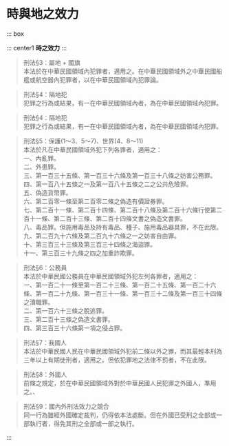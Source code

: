 # 時與地之效力

::: box

::: center1
**時之效力**
:::

>刑法§3：屬地 + 國旗<br>
本法於在中華民國領域內犯罪者，適用之。在中華民國領域外之中華民國船艦或航空器內犯罪者，以在中華民國領域內犯罪論。

>刑法§4：隔地犯<br>
犯罪之行為或結果，有一在中華民國領域內者，為在中華民國領域內犯罪。

>刑法§4：隔地犯<br>
犯罪之行為或結果，有一在中華民國領域內者，為在中華民國領域內犯罪。


>刑法§5：保護(1～3、5～7)、世界(4、8～11)<br>
本法於凡在中華民國領域外犯下列各罪者，適用之：<br>
一、內亂罪。<br>
二、外患罪。<br>
三、第一百三十五條、第一百三十六條及第一百三十八條之妨害公務罪。<br>
四、第一百八十五條之一及第一百八十五條之二之公共危險罪。<br>
五、偽造貨幣罪。<br>
六、第二百零一條至第二百零二條之偽造有價證券罪。<br>
七、第二百十一條、第二百十四條、第二百十八條及第二百十六條行使第二百十一條、第二百十三條、第二百十四條文書之偽造文書罪。<br>
八、毒品罪。但施用毒品及持有毒品、種子、施用毒品器具罪，不在此限。<br>
九、第二百九十六條及第二百九十六條之一之妨害自由罪。<br>
十、第三百三十三條及第三百三十四條之海盜罪。<br>
十一、第三百三十九條之四之加重詐欺罪。

>刑法§6：公務員<br>
本法於中華民國公務員在中華民國領域外犯左列各罪者，適用之：<br>
一、第一百二十一條至第一百二十三條、第一百二十五條、第一百二十六條、第一百二十九條、第一百三十一條、第一百三十二條及第一百三十四條之瀆職罪。<br>
二、第一百六十三條之脫逃罪。<br>
三、第二百十三條之偽造文書罪。<br>
四、第三百三十六條第一項之侵占罪。

>刑法§7：我國人<br>
本法於中華民國人民在中華民國領域外犯前二條以外之罪，而其最輕本刑為三年以上有期徒刑者，適用之。但依犯罪地之法律不罰者，不在此限。

>刑法§8：外國人<br>
前條之規定，於在中華民國領域外對於中華民國人民犯罪之外國人，準用之。、

>刑法§9：國內外刑法效力之競合<br>
同一行為雖經外國確定裁判，仍得依本法處斷。但在外國已受刑之全部或一部執行者，得免其刑之全部或一部之執行。

:::
